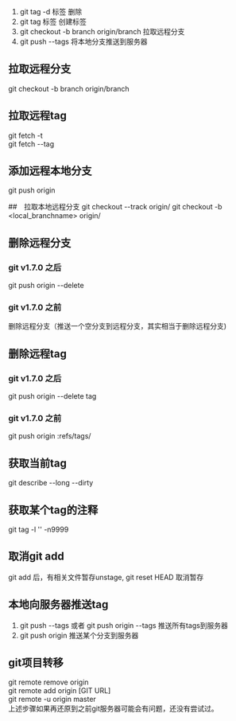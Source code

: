 
1) git tag -d 标签                          删除<br>
2) git tag 标签                             创建标签<br>
3) git checkout -b branch origin/branch     拉取远程分支<br>
4) git push --tags                          将本地分支推送到服务器<br>

## 拉取远程分支
git checkout -b branch origin/branch

## 拉取远程tag
git fetch -t  
git fetch --tag

## 添加远程本地分支
git push origin <branchName>

##　拉取本地远程分支
git checkout --track origin/<branchname>
git checkout -b <local_branchname> origin/<branchname>

## 删除远程分支
### git v1.7.0 之后
git push origin --delete <branchName>
### git v1.7.0 之前
删除远程分支（推送一个空分支到远程分支，其实相当于删除远程分支)  

## 删除远程tag
### git v1.7.0 之后
git push origin --delete tag <tagName>
### git v1.7.0 之前
git push origin :refs/tags/<tagname>

## 获取当前tag
git describe --long --dirty

## 获取某个tag的注释
git tag -l '<tagname>' -n9999
## 取消git add
git add 后，有相关文件暂存unstage, git reset HEAD <file> 取消暂存

## 本地向服务器推送tag
1. git push --tags 或者 git push origin --tags  推送所有tags到服务器 <br>
2. git push origin <tagName>  推送某个分支到服务器<br>

## git项目转移
git remote remove origin  
git remote add origin [GIT URL]  
git remote -u origin master  
上述步骤如果再还原到之前git服务器可能会有问题，还没有尝试过。





